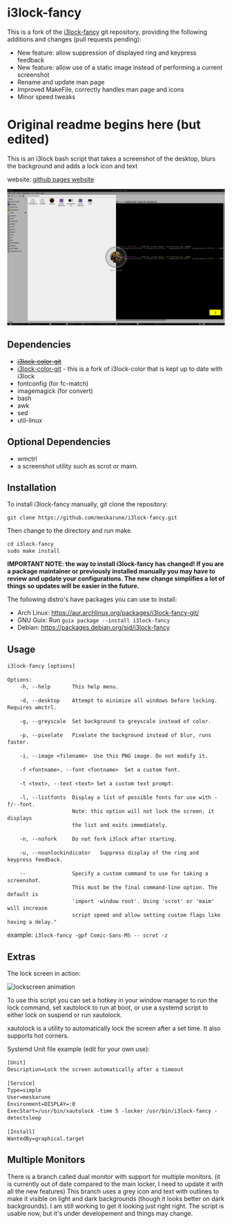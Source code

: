i3lock-fancy
============

This is a fork of the
[i3lock-fancy](http://meskarune.github.io/i3lock-fancy/) git
repository, providing the following additions and changes (pull
requests pending):

* New feature: allow suppression of displayed ring and keypress feedback
* New feature: allow use of a static image instead of performing a
  current screenshot
* Rename and update man page
* Improved MakeFile, correctly handles man page and icons
* Minor speed tweaks


Original readme begins here (but edited)
============

This is an i3lock bash script that takes a screenshot of the desktop, blurs the background and adds a lock icon and text

website: [github pages website](http://meskarune.github.io/i3lock-fancy/)

![screen shot of lockscreen](https://raw.githubusercontent.com/meskarune/i3lock-fancy/master/screenshot.png)

Dependencies
------------
* <s>[i3lock-color-git](https://github.com/eBrnd/i3lock-color)</s>
* [i3lock-color-git](https://github.com/PandorasFox/i3lock-color) - this is a fork of i3lock-color that is kept up to date with i3lock
* fontconfig (for fc-match)
* imagemagick (for convert)
* bash
* awk
* sed
* util-linux

Optional Dependencies
---------------------
* wmctrl
* a screenshot utility such as scrot or maim.

Installation
------------

To install i3lock-fancy manually, git clone the repository:

    git clone https://github.com/meskarune/i3lock-fancy.git

Then change to the directory and run make.

    cd i3lock-fancy
    sudo make install

**IMPORTANT NOTE: the way to install i3lock-fancy has changed! If you are a
  package maintainer or previously installed manually you may have to review
  and update your configurations. The new change simplifies a lot of
  things so updates will be easier in the future.**

The following distro's have packages you can use to install:
* Arch Linux: https://aur.archlinux.org/packages/i3lock-fancy-git/
* GNU Guix: Run `guix package --install i3lock-fancy`
* Debian: https://packages.debian.org/sid/i3lock-fancy

Usage
-----

    i3lock-fancy [options]

    Options:
        -h, --help       This help menu.

        -d, --desktop    Attempt to minimize all windows before locking. Requires wmctrl.

        -g, --greyscale  Set background to greyscale instead of color.

        -p, --pixelate   Pixelate the background instead of blur, runs faster.

        -i, --image <filename>  Use this PNG image. Do not modify it.

        -f <fontname>, --font <fontname>  Set a custom font.

        -t <text>, --text <text> Set a custom text prompt.

        -l, --listfonts  Display a list of possible fonts for use with -f/--font.
                         Note: this option will not lock the screen, it displays
                         the list and exits immediately.

        -n, --nofork     Do not fork i3lock after starting.

        -u, --nounlockindicator   Suppress display of the ring and keypress feedback.

        --               Specify a custom command to use for taking a screenshot.
                         This must be the final command-line option. The default is
                         'import -window root'. Using 'scrot' or 'maim' will increase
                         script speed and allow setting custom flags like having a delay."

example: ```i3lock-fancy -gpf Comic-Sans-MS -- scrot -z```

Extras
------

The lock screen in action:

![lockscreen animation](https://raw.githubusercontent.com/meskarune/i3lock-fancy/master/action.gif)

To use this script you can set a hotkey in your window manager to run the lock command,
set xautolock to run at boot, or use a systemd script to either lock on suspend or run xautolock.

xautolock is a utility to automatically lock the screen after a set time. It also
supports hot corners.

Systemd Unit file example (edit for your own use):

    [Unit]
    Description=Lock the screen automatically after a timeout

    [Service]
    Type=simple
    User=meskarune
    Environment=DISPLAY=:0
    ExecStart=/usr/bin/xautolock -time 5 -locker /usr/bin/i3lock-fancy -detectsleep

    [Install]
    WantedBy=graphical.target

Multiple Monitors
-----------------
There is a branch called dual monitor with support for multiple monitors.
(it is currently out of date compared to the main locker, I need to update
it with all the new features) This branch uses a grey icon and text with
outlines to make it visible on light and dark backgrounds (though it looks
better on dark backgrounds). I am still working to get it looking just right
right. The script is usable now, but it's under developement and things may change.
